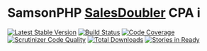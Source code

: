 # SamsonPHP [SalesDoubler](salesdoubler.com.ua) CPA i

[![Latest Stable Version](https://poser.pugx.org/samsonphp/salesdoubler/v/stable.svg)](https://packagist.org/packages/samsonphp/salesdoubler)
[![Build Status](https://scrutinizer-ci.com/g/samsonphp/salesdoubler/badges/build.png?b=master)](https://scrutinizer-ci.com/g/samsonphp/salesdoubler/build-status/master)
[![Code Coverage](https://scrutinizer-ci.com/g/samsonphp/salesdoubler/badges/coverage.png?b=master)](https://scrutinizer-ci.com/g/samsonphp/salesdoubler/?branch=master)
[![Scrutinizer Code Quality](https://scrutinizer-ci.com/g/samsonphp/salesdoubler/badges/quality-score.png?b=master)](https://scrutinizer-ci.com/g/samsonphp/salesdoubler/?branch=master) 
[![Total Downloads](https://poser.pugx.org/samsonphp/salesdoubler/downloads.svg)](https://packagist.org/packages/samsonphp/salesdoubler)
[![Stories in Ready](https://badge.waffle.io/samsonphp/salesdoubler.png?label=ready&title=Ready)](https://waffle.io/samsonphp/salesdoubler)

